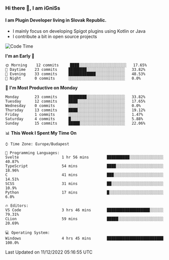 ### Hi there 👋, I am iGniSs

#### I am Plugin Developer living in Slovak Republic.
- I mainly focus on developing Spigot plugins using Kotlin or Java
- I contribute a bit in open source projects

<!--START_SECTION:waka-->
![Code Time](http://img.shields.io/badge/Code%20Time-979%20hrs%2045%20mins-blue)

**I'm an Early 🐤** 

```text
🌞 Morning    12 commits     ████░░░░░░░░░░░░░░░░░░░░░   17.65% 
🌆 Daytime    23 commits     ████████░░░░░░░░░░░░░░░░░   33.82% 
🌃 Evening    33 commits     ████████████░░░░░░░░░░░░░   48.53% 
🌙 Night      0 commits      ░░░░░░░░░░░░░░░░░░░░░░░░░   0.0%

```
📅 **I'm Most Productive on Monday** 

```text
Monday       23 commits     ████████░░░░░░░░░░░░░░░░░   33.82% 
Tuesday      12 commits     ████░░░░░░░░░░░░░░░░░░░░░   17.65% 
Wednesday    0 commits      ░░░░░░░░░░░░░░░░░░░░░░░░░   0.0% 
Thursday     13 commits     ████░░░░░░░░░░░░░░░░░░░░░   19.12% 
Friday       1 commits      ░░░░░░░░░░░░░░░░░░░░░░░░░   1.47% 
Saturday     4 commits      █░░░░░░░░░░░░░░░░░░░░░░░░   5.88% 
Sunday       15 commits     █████░░░░░░░░░░░░░░░░░░░░   22.06%

```


📊 **This Week I Spent My Time On** 

```text
⌚︎ Time Zone: Europe/Budapest

💬 Programming Languages: 
Svelte                   1 hr 56 mins        ██████████░░░░░░░░░░░░░░░   40.87% 
TypeScript               54 mins             ████░░░░░░░░░░░░░░░░░░░░░   18.96% 
C                        41 mins             ███░░░░░░░░░░░░░░░░░░░░░░   14.51% 
SCSS                     31 mins             ██░░░░░░░░░░░░░░░░░░░░░░░   10.9% 
Python                   17 mins             █░░░░░░░░░░░░░░░░░░░░░░░░   6.0%

🔥 Editors: 
VS Code                  3 hrs 46 mins       ███████████████████░░░░░░   79.31% 
CLion                    59 mins             █████░░░░░░░░░░░░░░░░░░░░   20.69%

💻 Operating System: 
Windows                  4 hrs 45 mins       █████████████████████████   100.0%

```


 Last Updated on 11/12/2022 05:16:55 UTC
<!--END_SECTION:waka-->